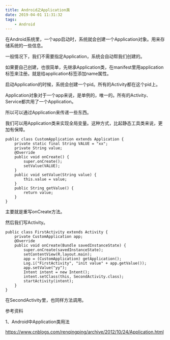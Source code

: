 ```yaml
---
title: Android之Application类
date: 2019-04-01 11:31:32
tags:
	- Android
---
```




在Android系统里，一个app启动时，系统就会创建一个Application对象。用来存储系统的一些信息。

一般情况下，我们不需要指定Application，系统会自动帮我们创建的。

如果要自己创建，也很简单，先继承Application类，在manifest里用application标签来注册。就是给application标签添加name属性。

启动Application的时候，系统会创建一个pid。所有的Activity都在这个pid上。

Application对象对于一个app来说，是单例的，唯一的。所有的Activity、Service都共用了一个Application。

所以可以通过Application来传递一些东西。

我们可以用Application类来实现全局变量。这种方式，比起静态工具类来说，更加有保障。



```
public class CustomApplication extends Application {
    private static final String VALUE = "xx";
    private String value;
    @Override
    public void onCreate() {
        super.onCreate();
        setValue(VALUE);
    }
    public void setValue(String value) {
        this.value = value;
    }
    public String getValue() {
        return value;
    }
}
```

主要就是重写onCreate方法。

然后我们写Activity。

```
public class FirstActivity extends Activity {
    private CustomApplication app;
    @Override
    public void onCreate(Bundle savedInstanceState) {
        super.onCreate(savedInstanceState);
        setContentView(R.layout.main);
        app = (CustomApplication) getApplication();
        Log.i("FirstActivity", "init value" + app.getValue());
        app.setValue("yy");
        Intent intent = new Intent();
        intent.setClass(this, SecondActivity.class);
        startActivity(intent);
    }
}
```

在SecondActivity里，也同样方法调用。





参考资料

1、Android中Application类用法

https://www.cnblogs.com/renqingping/archive/2012/10/24/Application.html